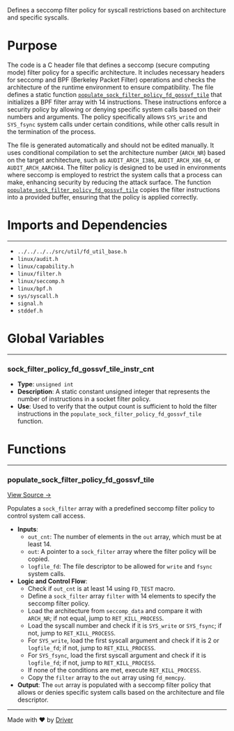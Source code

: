 <!--------------------------------------------------------------------------------->
<!-- IMPORTANT: This file is auto-generated by Driver (https://driver.ai). -------->
<!-- Manual edits may be overwritten on future commits. --------------------------->
<!--------------------------------------------------------------------------------->

Defines a seccomp filter policy for syscall restrictions based on architecture and specific syscalls.

# Purpose
The code is a C header file that defines a seccomp (secure computing mode) filter policy for a specific architecture. It includes necessary headers for seccomp and BPF (Berkeley Packet Filter) operations and checks the architecture of the runtime environment to ensure compatibility. The file defines a static function [`populate_sock_filter_policy_fd_gossvf_tile`](<#populate_sock_filter_policy_fd_gossvf_tile>) that initializes a BPF filter array with 14 instructions. These instructions enforce a security policy by allowing or denying specific system calls based on their numbers and arguments. The policy specifically allows `SYS_write` and `SYS_fsync` system calls under certain conditions, while other calls result in the termination of the process.

The file is generated automatically and should not be edited manually. It uses conditional compilation to set the architecture number (`ARCH_NR`) based on the target architecture, such as `AUDIT_ARCH_I386`, `AUDIT_ARCH_X86_64`, or `AUDIT_ARCH_AARCH64`. The filter policy is designed to be used in environments where seccomp is employed to restrict the system calls that a process can make, enhancing security by reducing the attack surface. The function [`populate_sock_filter_policy_fd_gossvf_tile`](<#populate_sock_filter_policy_fd_gossvf_tile>) copies the filter instructions into a provided buffer, ensuring that the policy is applied correctly.
# Imports and Dependencies

---
- `../../../../src/util/fd_util_base.h`
- `linux/audit.h`
- `linux/capability.h`
- `linux/filter.h`
- `linux/seccomp.h`
- `linux/bpf.h`
- `sys/syscall.h`
- `signal.h`
- `stddef.h`


# Global Variables

---
### sock\_filter\_policy\_fd\_gossvf\_tile\_instr\_cnt
- **Type**: `unsigned int`
- **Description**: A static constant unsigned integer that represents the number of instructions in a socket filter policy.
- **Use**: Used to verify that the output count is sufficient to hold the filter instructions in the `populate_sock_filter_policy_fd_gossvf_tile` function.


# Functions

---
### populate\_sock\_filter\_policy\_fd\_gossvf\_tile<!-- {{#callable:populate_sock_filter_policy_fd_gossvf_tile}} -->
[View Source →](<../../../../../../src/discof/gossip/generated/fd_gossvf_tile_seccomp.h#L26>)

Populates a `sock_filter` array with a predefined seccomp filter policy to control system call access.
- **Inputs**:
    - `out_cnt`: The number of elements in the `out` array, which must be at least 14.
    - `out`: A pointer to a `sock_filter` array where the filter policy will be copied.
    - `logfile_fd`: The file descriptor to be allowed for `write` and `fsync` system calls.
- **Logic and Control Flow**:
    - Check if `out_cnt` is at least 14 using `FD_TEST` macro.
    - Define a `sock_filter` array `filter` with 14 elements to specify the seccomp filter policy.
    - Load the architecture from `seccomp_data` and compare it with `ARCH_NR`; if not equal, jump to `RET_KILL_PROCESS`.
    - Load the syscall number and check if it is `SYS_write` or `SYS_fsync`; if not, jump to `RET_KILL_PROCESS`.
    - For `SYS_write`, load the first syscall argument and check if it is 2 or `logfile_fd`; if not, jump to `RET_KILL_PROCESS`.
    - For `SYS_fsync`, load the first syscall argument and check if it is `logfile_fd`; if not, jump to `RET_KILL_PROCESS`.
    - If none of the conditions are met, execute `RET_KILL_PROCESS`.
    - Copy the `filter` array to the `out` array using `fd_memcpy`.
- **Output**: The `out` array is populated with a seccomp filter policy that allows or denies specific system calls based on the architecture and file descriptor.



---
Made with ❤️ by [Driver](https://www.driver.ai/)